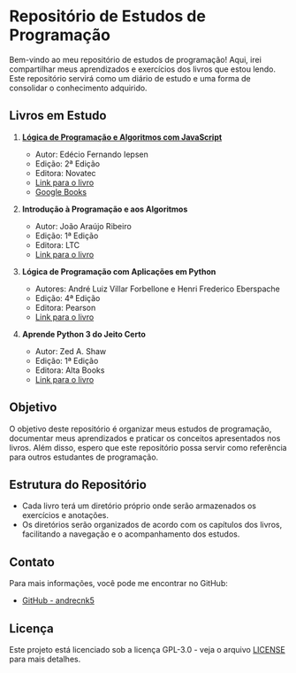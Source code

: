 # Repositório de Estudos de Programação

Bem-vindo ao meu repositório de estudos de programação! Aqui, irei compartilhar meus aprendizados e exercícios dos livros que estou lendo. Este repositório servirá como um diário de estudo e uma forma de consolidar o conhecimento adquirido.

## Livros em Estudo

1. [**Lógica de Programação e Algoritmos com JavaScript**](01_Logica-de-Programacao-e-Algoritmos-com-JavaScript/README.md)

   - Autor: Edécio Fernando Iepsen
   - Edição: 2ª Edição
   - Editora: Novatec
   - [Link para o livro](https://novatec.com.br/livros/logica-programacao-algoritmos-com-javascript-2ed/?target=_blank)
   - [Google Books](https://www.google.com.br/books/edition/L%C3%B3gica_de_Programa%C3%A7%C3%A3o_e_Algoritmos_co/35ZkEAAAQBAJ?hl=pt-BR&gbpv=1&dq=l%C3%B3gica+de+programa%C3%A7%C3%A3o+e+algoritmo+com+javascript&printsec=frontcover)

2. **Introdução à Programação e aos Algoritmos**

   - Autor: João Araújo Ribeiro
   - Edição: 1ª Edição
   - Editora: LTC
   - [Link para o livro](02_Introdução-a-Programação-e-aos-Algoritmos)

3. **Lógica de Programação com Aplicações em Python**

   - Autores: André Luiz Villar Forbellone e Henri Frederico Eberspache
   - Edição: 4ª Edição
   - Editora: Pearson
   - [Link para o livro](03_Lógica-de-programação-com-Aplicações-em-Python)

4. **Aprende Python 3 do Jeito Certo**
   - Autor: Zed A. Shaw
   - Edição: 1ª Edição
   - Editora: Alta Books
   - [Link para o livro](04_Aprenda-Python3-do-Jeito-Certo)

## Objetivo

O objetivo deste repositório é organizar meus estudos de programação, documentar meus aprendizados e praticar os conceitos apresentados nos livros. Além disso, espero que este repositório possa servir como referência para outros estudantes de programação.

## Estrutura do Repositório

- Cada livro terá um diretório próprio onde serão armazenados os exercícios e anotações.
- Os diretórios serão organizados de acordo com os capítulos dos livros, facilitando a navegação e o acompanhamento dos estudos.

## Contato

Para mais informações, você pode me encontrar no GitHub:

- [GitHub - andrecnk5](https://github.com/andrecnk5)

## Licença

Este projeto está licenciado sob a licença GPL-3.0 - veja o arquivo [LICENSE](LICENSE) para mais detalhes.
